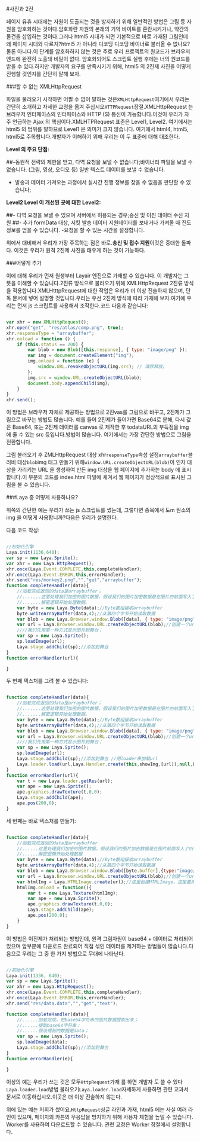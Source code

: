 #사진과 2진

페이지 유휴 시대에는 자원이 도출되는 것을 방지하기 위해 일반적인 방법은 그림 등 자원을 암호화하는 것이다.암호화란 자원의 본래의 기억 바이트를 혼란시키거나, 약간의 물건을 삽입하는 것이다.그러나 html5 시대가 되면 기본적으로 바로 가재된 그림인데 왜 페이지 시대와 다르지?html5 가 아니라 디코딩 디코딩 바이너로 불러올 수 없나요?물론 아니다.이 단계를 암호화하지 않는 것은 주로 우리 프로젝트의 원코드가 브라우저 엔드에 완전히 노출돼 비밀이 없다. 암호화되어도 스크립트 실행 후에는 너의 원코드를 받을 수 있다.하지만 개발자의 요구를 만족시키기 위해, html5 의 2진제 사진을 어떻게 진행할 것인지를 간단히 말해 보자.

###할 수 없는 XMLHttpRequest

파일을 불러오기 시작하면 어쩔 수 없이 말하는 것은`XMLHttpRequest`여기에서 우리는 간단히 소개하고 자세한 교정을 옮겨 주십시오`HTTPRequest`장절.XMLHttpRequest 는 브라우저 인터페이스의 인터페이스와 HTTP (S) 통신이 가능합니다.이것이 우리가 자주 언급하는 Ajax 의 핵심이다.XMLHTPRequest 표준은 Level1, Level2. 여기에서는 html5 의 범위를 말하므로 Level1 은 의미가 크지 않습니다. 여기에서 html4, html5, html5로 주목합니다.개발자가 이해하기 위해 우리는 이 두 표준에 대해 대조한다.

**Level 의 주요 단점:**

##-동원적 전략의 제한을 받고, 다역 요청을 보낼 수 없습니다;바이너리 파일을 보낼 수 없습니다. (그림, 영상, 오디오 등) 일반 텍스트 데이터를 보낼 수 없습니다.
- 발송과 데이터 가져오는 과정에서 실시간 진행 정보를 찾을 수 없음을 판단할 수 있습니다;

**Level2 Level 이 개선된 곳에 대한 Level2:**

##- 다역 요청을 보낼 수 있으며 서버에서 허용되는 경우;송신 및 이진 데이터 수신 지원
##- 추가 formData 대상, 서킷 발송 데이터 지원데이터를 보내거나 가져올 때 진도 정보를 얻을 수 있습니다.
-요청을 할 수 있는 시간을 설정합니다.

위에서 대비해서 우리가 가장 주목하는 점은 바로.**송신 및 접수 지원**이것은 중대한 돌파다. 이것은 우리가 원격 2진제 사진을 태우게 하는 것이 가능하다.

###어떻게 추가

이에 대해 우리가 먼저 원생부터 Layair 엔진으로 가재할 수 있습니다. 이 개발자는 그 뜻을 이해할 수 있습니다.2진류 방식으로 불러오기 위해 XMLHttpRequest 2진류 방식을 적용합니다.XMLHtttpRequest에 대한 작업은 우리가 더 이상 진술하지 않으며, 단독 문서에 넣어 설명할 것입니다.우리는 우선 2진제 방식에 따라 가재해 보자.여기에 우리는 먼저 js 스크립트를 사용해서 조작한다.코드 다음과 같습니다:


```JavaScript

var xhr = new XMLHttpRequest();
xhr.open("get", "res/atlas/comp.png", true);
xhr.responseType = "arraybuffer";
xhr.onload = function () {
    if (this.status == 200) {
        var blob = new Blob([this.response], { type: "image/png" });
        var img = document.createElement("img");
        img.onload = function (e) {
            window.URL.revokeObjectURL(img.src); // 清除释放;
        };
        img.src = window.URL.createObjectURL(blob);
        document.body.appendChild(img);
    }
}
xhr.send();
```


이 방법은 브라우저 자체로 제공하는 방법으로 2진vas를 그림으로 바꾸고, 2진제가 그림으로 바꾸는 방법도 많습니다. 예를 들어 2진제가 들어가면 Base64로 분해, 다시 값은 Base64, 또는 2진제 데이터를 canvas 로 제작한 후 todataURL의 부득점을 img 에 줄 수 있는 src 등입니다.방법이 많습니다. 여기에서는 가장 간단한 방법으로 그림을 전환합니다.

그림 불러오기 후 ZMLHttpRequest 대상 xhr`responseType`속성 설정`arraybuffer`블러비 대상`blob`img 태그 만들기 위해`window.URL.createObjectURL(blob)`이 인자 대상을 가리키는 URL 을 생성하여 만든 img 대상을 웹 페이지에 추가하는 body 에 표시합니다.이 부분의 코드를 index.html 파일에 새겨서 웹 페이지가 정상적으로 표시된 그림을 볼 수 있습니다.

###Laya 중 어떻게 사용하나요?

위쪽의 간단한 예는 우리가 쓰는 js 스크립트를 썼는데, 그렇다면 종목에서 도m 원소의 img 을 어떻게 사용합니까?다음은 우리가 설명한다.

다음 코드 작성:


```javascript

//初始化引擎
Laya.init(1136,640);
var sp = new Laya.Sprite();
var xhr = new Laya.HttpRequest();
xhr.once(Laya.Event.COMPLETE,this,completeHandler);
xhr.once(Laya.Event.ERROR,this,errorHandler);
xhr.send("res/monkey2.png","","get","arraybuffer");
function completeHandler(data){
  	//加载完成返回的data是arraybuffer；
    //.......这里处理我们加密的图片数据，假设我们的图片加密数据是在图片的前面写入了四个字节的数据
    //.......解密逻辑开始处理数据。
  	var byte = new Laya.Byte(data);//Byte数组接收arraybuffer
    byte.writeArrayBuffer(data,4);//从第四个字节开始读取数据
    var blob = new Laya.Browser.window.Blob([data], { type: "image/png" });
    var url = Laya.Browser.window.URL.createObjectURL(blob);//创建一个url对象；
    ////我们先用第一种方式显示图片到舞台；
    var sp = new Laya.Sprite();
    sp.loadImage(url);
    Laya.stage.addChild(sp);//添加到舞台
}
function errorHandler(url){

}
```


두 번째 텍스처를 그려 볼 수 있습니다:


```JavaScript

function completeHandler(data){
  	//加载完成返回的data是arraybuffer；
    //.......这里处理我们加密的图片数据，假设我们的图片加密数据是在图片的前面写入了四个字节的数据
    //.......解密逻辑开始处理数据。
    var byte = new Laya.Byte(data);//Byte数组接收arraybuffer
    byte.writeArrayBuffer(data,4);//从第四个字节开始读取数据
    var blob = new Laya.Browser.window.Blob([data], { type: "image/png" });
    var url = Laya.Browser.window.URL.createObjectURL(blob);//创建一个url对象；
    ////我们先用第一种方式显示图片到舞台；
    var sp = new Laya.Sprite();
    sp.loadImage(url);
    Laya.stage.addChild(sp);//添加到舞台 //用loader来加载url
    Laya.loader.load(url,Laya.Handler.create(this,showImg,[url]),null,Laya.Loader.IMAGE);
}
function errorHandler(url){
    var t = new Laya.loader.getRes(url);
    var ape = new Laya.Sprite();
    ape.graphics.drawTexture(t,0,0);
    Laya.stage.addChild(ape);
    ape.pos(200,0);
}
```


세 번째는 바로 텍스처를 만들기:


```javascript

function completeHandler(data){
    //加载完成返回的data是arraybuffer
    //......这里处理我们加密的图片数据，假设我们的图片加密数据是在图片前面写入了四个字节的数据
    //......解密逻辑开始处理数据
    var byte = new Laya.Byte(data);//Byte数组接收arraybuffer
    byte.writeArrayBuffer(data,4);//从第四个字节开始读取数据
    var blob = new Laya.Browser.window.Blob([byte.buffer],{type:"image/png"});
    var url = Laya.Browser.window.URL.createObjectURL(blob);//创建一个url对象
    var htmlImg = Laya.HTMLImage.create(url);//这里创建HTMLImage，这里要用HTMLImage.create
    htmlImg.onload = function(){
        var t = new Laya.Texture(htmlImg);
        var ape = new Laya.Sprite();
        ape.graphics.drawTexture(t,0,0);
        Laya.stage.addChild(ape);
        ape.pos(200,0);
    }
}
```


이 방법은 이진제가 처리되는 방법인데, 원격 그림자원이 base64 + 데이터로 처리되어 있으며 앞부분에 다운로드 완료되어 직접 섞인 데이터를 제거하는 방법들이 많습니다.다음으로 우리는 그 중 한 가지 방법으로 무대에 나타난다.


```javascript

//初始化引擎
Laya.init(1336, 640);
var sp = new Laya.Sprite();
var xhr = new Laya.HttpRequest();
xhr.once(Laya.Event.COMPLETE,this,completeHandler);
xhr.once(Laya.Event.ERROR,this,errorHandler);
xhr.send("res/data.data","","get","text");

function completeHandler(data){
    //......加载完成，把base64字符串的图片数据提取出来；
    //......提取base64字符串；
    //......假设得到的数据是data；
    var sp = new Laya.Sprite();
    sp.loadImage(data);
    Laya.stage.addChild(sp);//添加到舞台
}
function errorHandler(e){

}
```


이상의 예는 우리가 쓰는 것은 모두`HttpRequest`가재 를 하면 개발자 도 쓸 수 있다`Laya.loader.load`방법 불러오기`Laya.loader.load`자세하게 사용하면 관련 교과서 문서로 이동하십시오.이곳은 더 이상 진술하지 않는다.

위에 있는 예는 저희가 썼어요.`HttpRequest`싱글 라인과 가재, html5 에는 사실 여러 라인이 있으며, 페이지의 카튼의 무응답을 방지하기 위해 사용자 체험을 높일 수 있습니다. Worker를 사용하여 다운로드할 수 있습니다. 관련 교정은 Worker 장절에서 설명합니다.